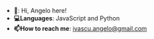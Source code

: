 - **👋**: Hi, Angelo here!
- **💻Languages**: JavaScript and Python
- **📫How to reach me**: [ivascu.angelo@gmail.com](mailto:ivascu.angelo@gmail.com)

